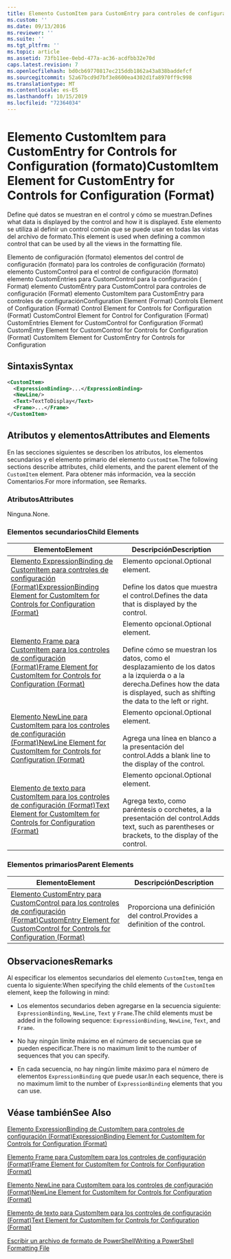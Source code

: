 ```yaml
---
title: Elemento CustomItem para CustomEntry para controles de configuración (Format) | Microsoft Docs
ms.custom: ''
ms.date: 09/13/2016
ms.reviewer: ''
ms.suite: ''
ms.tgt_pltfrm: ''
ms.topic: article
ms.assetid: 73fb11ee-0ebd-477a-ac36-acdfbb32e70d
caps.latest.revision: 7
ms.openlocfilehash: bd0cb69770817ec215ddb1862a43a838baddefcf
ms.sourcegitcommit: 52a67bcd9d7bf3e8600ea4302d1fa8970ff9c998
ms.translationtype: MT
ms.contentlocale: es-ES
ms.lasthandoff: 10/15/2019
ms.locfileid: "72364034"
---
```

# <a name="customitem-element-for-customentry-for-controls-for-configuration-format"></a><span data-ttu-id="8042d-102">Elemento CustomItem para CustomEntry for Controls for Configuration (formato)</span><span class="sxs-lookup"><span data-stu-id="8042d-102">CustomItem Element for CustomEntry for Controls for Configuration (Format)</span></span>

<span data-ttu-id="8042d-103">Define qué datos se muestran en el control y cómo se muestran.</span><span class="sxs-lookup"><span data-stu-id="8042d-103">Defines what data is displayed by the control and how it is displayed.</span></span> <span data-ttu-id="8042d-104">Este elemento se utiliza al definir un control común que se puede usar en todas las vistas del archivo de formato.</span><span class="sxs-lookup"><span data-stu-id="8042d-104">This element is used when defining a common control that can be used by all the views in the formatting file.</span></span>

<span data-ttu-id="8042d-105">Elemento de configuración (formato) elementos del control de configuración (formato) para los controles de configuración (formato) elemento CustomControl para el control de configuración (formato) elemento CustomEntries para CustomControl para la configuración ( Format) elemento CustomEntry para CustomControl para controles de configuración (Format) elemento CustomItem para CustomEntry para controles de configuración</span><span class="sxs-lookup"><span data-stu-id="8042d-105">Configuration Element (Format) Controls Element of Configuration (Format) Control Element for Controls for Configuration (Format) CustomControl Element for Control for Configuration (Format) CustomEntries Element for CustomControl for Configuration (Format) CustomEntry Element for CustomControl for Controls for Configuration (Format) CustomItem Element for CustomEntry for Controls for Configuration</span></span>

## <a name="syntax"></a><span data-ttu-id="8042d-106">Sintaxis</span><span class="sxs-lookup"><span data-stu-id="8042d-106">Syntax</span></span>

```xml
<CustomItem>
  <ExpressionBinding>...</ExpressionBinding>
  <NewLine/>
  <Text>TextToDisplay</Text>
  <Frame>...</Frame>
</CustomItem>
```

## <a name="attributes-and-elements"></a><span data-ttu-id="8042d-107">Atributos y elementos</span><span class="sxs-lookup"><span data-stu-id="8042d-107">Attributes and Elements</span></span>

<span data-ttu-id="8042d-108">En las secciones siguientes se describen los atributos, los elementos secundarios y el elemento primario del elemento `CustomItem`.</span><span class="sxs-lookup"><span data-stu-id="8042d-108">The following sections describe attributes, child elements, and the parent element of the `CustomItem` element.</span></span> <span data-ttu-id="8042d-109">Para obtener más información, vea la sección Comentarios.</span><span class="sxs-lookup"><span data-stu-id="8042d-109">For more information, see Remarks.</span></span>

### <a name="attributes"></a><span data-ttu-id="8042d-110">Atributos</span><span class="sxs-lookup"><span data-stu-id="8042d-110">Attributes</span></span>

<span data-ttu-id="8042d-111">Ninguna.</span><span class="sxs-lookup"><span data-stu-id="8042d-111">None.</span></span>

### <a name="child-elements"></a><span data-ttu-id="8042d-112">Elementos secundarios</span><span class="sxs-lookup"><span data-stu-id="8042d-112">Child Elements</span></span>

|<span data-ttu-id="8042d-113">Elemento</span><span class="sxs-lookup"><span data-stu-id="8042d-113">Element</span></span>|<span data-ttu-id="8042d-114">Descripción</span><span class="sxs-lookup"><span data-stu-id="8042d-114">Description</span></span>|
|-------------|-----------------|
|[<span data-ttu-id="8042d-115">Elemento ExpressionBinding de CustomItem para controles de configuración (Format)</span><span class="sxs-lookup"><span data-stu-id="8042d-115">ExpressionBinding Element for CustomItem for Controls for Configuration (Format)</span></span>](./expressionbinding-element-for-customitem-for-controls-for-configuration-format.md)|<span data-ttu-id="8042d-116">Elemento opcional.</span><span class="sxs-lookup"><span data-stu-id="8042d-116">Optional element.</span></span><br /><br /> <span data-ttu-id="8042d-117">Define los datos que muestra el control.</span><span class="sxs-lookup"><span data-stu-id="8042d-117">Defines the data that is displayed by the control.</span></span>|
|[<span data-ttu-id="8042d-118">Elemento Frame para CustomItem para los controles de configuración (Format)</span><span class="sxs-lookup"><span data-stu-id="8042d-118">Frame Element for CustomItem for Controls for Configuration (Format)</span></span>](./frame-element-for-customitem-for-controls-for-configuration-format.md)|<span data-ttu-id="8042d-119">Elemento opcional.</span><span class="sxs-lookup"><span data-stu-id="8042d-119">Optional element.</span></span><br /><br /> <span data-ttu-id="8042d-120">Define cómo se muestran los datos, como el desplazamiento de los datos a la izquierda o a la derecha.</span><span class="sxs-lookup"><span data-stu-id="8042d-120">Defines how the data is displayed, such as shifting the data to the left or right.</span></span>|
|[<span data-ttu-id="8042d-121">Elemento NewLine para CustomItem para los controles de configuración (Format)</span><span class="sxs-lookup"><span data-stu-id="8042d-121">NewLine Element for CustomItem for Controls for Configuration (Format)</span></span>](./newline-element-for-customitem-for-controls-for-configuration-format.md)|<span data-ttu-id="8042d-122">Elemento opcional.</span><span class="sxs-lookup"><span data-stu-id="8042d-122">Optional element.</span></span><br /><br /> <span data-ttu-id="8042d-123">Agrega una línea en blanco a la presentación del control.</span><span class="sxs-lookup"><span data-stu-id="8042d-123">Adds a blank line to the display of the control.</span></span>|
|[<span data-ttu-id="8042d-124">Elemento de texto para CustomItem para los controles de configuración (Format)</span><span class="sxs-lookup"><span data-stu-id="8042d-124">Text Element for CustomItem for Controls for Configuration (Format)</span></span>](./text-element-for-customitem-for-controls-for-configuration-format.md)|<span data-ttu-id="8042d-125">Elemento opcional.</span><span class="sxs-lookup"><span data-stu-id="8042d-125">Optional element.</span></span><br /><br /> <span data-ttu-id="8042d-126">Agrega texto, como paréntesis o corchetes, a la presentación del control.</span><span class="sxs-lookup"><span data-stu-id="8042d-126">Adds text, such as parentheses or brackets, to the display of the control.</span></span>|

### <a name="parent-elements"></a><span data-ttu-id="8042d-127">Elementos primarios</span><span class="sxs-lookup"><span data-stu-id="8042d-127">Parent Elements</span></span>

|<span data-ttu-id="8042d-128">Elemento</span><span class="sxs-lookup"><span data-stu-id="8042d-128">Element</span></span>|<span data-ttu-id="8042d-129">Descripción</span><span class="sxs-lookup"><span data-stu-id="8042d-129">Description</span></span>|
|-------------|-----------------|
|[<span data-ttu-id="8042d-130">Elemento CustomEntry para CustomControl para los controles de configuración (Format)</span><span class="sxs-lookup"><span data-stu-id="8042d-130">CustomEntry Element for CustomControl for Controls for Configuration (Format)</span></span>](./customentry-element-for-customcontrol-for-controls-for-configuration-format.md)|<span data-ttu-id="8042d-131">Proporciona una definición del control.</span><span class="sxs-lookup"><span data-stu-id="8042d-131">Provides a definition of the control.</span></span>|

## <a name="remarks"></a><span data-ttu-id="8042d-132">Observaciones</span><span class="sxs-lookup"><span data-stu-id="8042d-132">Remarks</span></span>

<span data-ttu-id="8042d-133">Al especificar los elementos secundarios del elemento `CustomItem`, tenga en cuenta lo siguiente:</span><span class="sxs-lookup"><span data-stu-id="8042d-133">When specifying the child elements of the `CustomItem` element, keep the following in mind:</span></span>

- <span data-ttu-id="8042d-134">Los elementos secundarios deben agregarse en la secuencia siguiente: `ExpressionBinding`, `NewLine`, `Text` y `Frame`.</span><span class="sxs-lookup"><span data-stu-id="8042d-134">The child elements must be added in the following sequence: `ExpressionBinding`, `NewLine`, `Text`, and `Frame`.</span></span>

- <span data-ttu-id="8042d-135">No hay ningún límite máximo en el número de secuencias que se pueden especificar.</span><span class="sxs-lookup"><span data-stu-id="8042d-135">There is no maximum limit to the number of sequences that you can specify.</span></span>

- <span data-ttu-id="8042d-136">En cada secuencia, no hay ningún límite máximo para el número de elementos `ExpressionBinding` que puede usar.</span><span class="sxs-lookup"><span data-stu-id="8042d-136">In each sequence, there is no maximum limit to the number of `ExpressionBinding` elements that you can use.</span></span>

## <a name="see-also"></a><span data-ttu-id="8042d-137">Véase también</span><span class="sxs-lookup"><span data-stu-id="8042d-137">See Also</span></span>

[<span data-ttu-id="8042d-138">Elemento ExpressionBinding de CustomItem para controles de configuración (Format)</span><span class="sxs-lookup"><span data-stu-id="8042d-138">ExpressionBinding Element for CustomItem for Controls for Configuration (Format)</span></span>](./expressionbinding-element-for-customitem-for-controls-for-configuration-format.md)

[<span data-ttu-id="8042d-139">Elemento Frame para CustomItem para los controles de configuración (Format)</span><span class="sxs-lookup"><span data-stu-id="8042d-139">Frame Element for CustomItem for Controls for Configuration (Format)</span></span>](./frame-element-for-customitem-for-controls-for-configuration-format.md)

[<span data-ttu-id="8042d-140">Elemento NewLine para CustomItem para los controles de configuración (Format)</span><span class="sxs-lookup"><span data-stu-id="8042d-140">NewLine Element for CustomItem for Controls for Configuration (Format)</span></span>](./newline-element-for-customitem-for-controls-for-configuration-format.md)

[<span data-ttu-id="8042d-141">Elemento de texto para CustomItem para los controles de configuración (Format)</span><span class="sxs-lookup"><span data-stu-id="8042d-141">Text Element for CustomItem for Controls for Configuration (Format)</span></span>](./text-element-for-customitem-for-controls-for-configuration-format.md)

[<span data-ttu-id="8042d-142">Escribir un archivo de formato de PowerShell</span><span class="sxs-lookup"><span data-stu-id="8042d-142">Writing a PowerShell Formatting File</span></span>](./writing-a-powershell-formatting-file.md)
